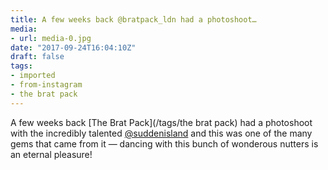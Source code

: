 ```yaml
---
title: A few weeks back @bratpack_ldn had a photoshoot…
media:
- url: media-0.jpg
date: "2017-09-24T16:04:10Z"
draft: false
tags:
- imported
- from-instagram
- the brat pack
---
```

A few weeks back [The Brat Pack](/tags/the brat pack) had a photoshoot with the incredibly talented [@suddenisland](https://instagram.com/suddenisland) and this was one of the many gems that came from it — dancing with this bunch of wonderous nutters is an eternal pleasure!
